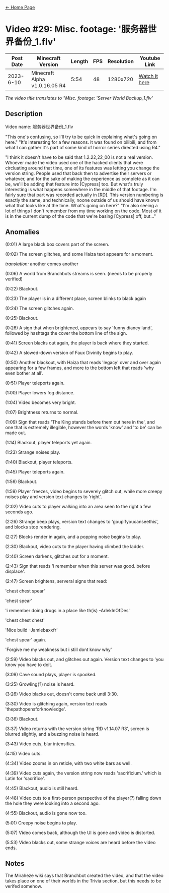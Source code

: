 [← Home Page](../README.md#2-videos)

# Video #29: Misc. footage: '服务器世界备份_1.flv'
| Post Date  | Minecraft Version             | Length  | FPS | Resolution | Youtube Link      | 
| ---------  | ----------------------------- | ------- | --- | ---------- | ----------------- | 
| 2023-6-10 | Minecraft Alpha v1.0.16.05 R4 | 5:54 | 48  | 1280x720  | [Watch it here](https://www.youtube.com/watch?v=cpo_SlmbIuY&t=247s) | 

*The video title translates to "Misc. footage: 'Server World Backup_1.flv'*

## Description

Video name: 服务器世界备份_1.flv

"This one's confusing, so I'll try to be quick in explaining what's going on here."
"It's interesting for a few reasons. It was found on bilibili, and from what I can gather it's part of some kind of horror series directed using R4."

"I think it doesn't have to be said that 1.2.22,22_00 is not a real version. Whoever made the video used one of the hacked clients that were circluating around that time, one of its features was letting you change the version string. People used that back then to advertise their servers or whatever, and for the sake of making the experience as complete as it can be, we'll be adding that feature into [Cypress] too. But what's truly interesting is what happens somewhere in the middle of that footage. I'm fairly sure that part was recorded actually in [RD]. This version numbering is exactly the same, and technically, noone outside of us should have known what that looks like at the time. What's going on here?"
"I'm also seeing a lot of things I don't remember from my time working on the code. Most of it is in the current dump of the code that we're basing [Cypress] off, but..."

## Anomalies

(0:01) A large black box covers part of the screen.

(0:02) The screen glitches, and some Haiza text appears for a moment.

*translation:* another comes another

(0:06) A world from Branchbots streams is seen. (needs to be properly verified)

(0:22) Blackout.

(0:23) The player is in a different place, screen blinks to black again

(0:24) The screen glitches again.

(0:25) Blackout.

(0:26) A sign that when brightened, appears to say 'funny dianey land', followed by hashtags the cover the bottom line of the sign.

(0:41) Screen blacks out again, the player is back where they started.

(0:42) A slowed-down version of Faux Divinity begins to play.

(0:50) Another blackout, with Haiza that reads 'legacy' over and over again appearing for a few frames, and more to the bottom left that reads 'why even bother at all'.

(0:51) Player teleports again.

(1:00) Player lowers fog distance.

(1:04) Video becomes very bright.

(1:07) Brightness returns to normal.

(1:09) Sign that reads 'The King stands before them out here in the', and one that is extremely illegible, however the words 'know' and 'to be' can be made out.

(1:14) Blackout, player teleports yet again.

(1:23) Strange noises play.

(1:40) Blackout, player teleports.

(1:45) Player teleports again.

(1:56) Blackout.

(1:59) Player freezes, video begins to severely glitch out, while more creepy noises play and version text changes to 'right'.

(2:02) Video cuts to player walking into an area seen to the right a few seconds ago.

(2:26) Strange beep plays, version text changes to 'goupifyoucanseethis', and blocks stop rendering.

(2:27) Blocks render in again, and a popping noise begins to play.

(2:30) Blackout, video cuts to the player having climbed the ladder.

(2:40) Screen darkens, glitches out for a moment.

(2:43) Sign that reads 'i remember when this server was good. before displace'.

(2:47) Screen brightens, serveral signs that read:

'chest chest spear'

'chest spear'

'i remember doing drugs in a place like th(is) -ArlekInOfDes'

'chest chest chest'

'Nice build -Jamiebaxxfr'

'chest spear' again.

'Forgive me my weakness but i still dont know why'

(2:59) Video blacks out, and glitches out again. Version text changes to 'you know you have to doit.

(3:09) Cave sound plays, player is spooked.

(3:25) Growling(?) noise is heard.

(3:26) Video blacks out, doesn't come back until 3:30.

(3:30) Video is glitching again, version text reads 'thepathopensforknowledge'.

(3:36) Blackout.

(3:37) Video returns with the version string 'RD v1.14.07 R3', screen is blurred slightly, and a buzzing noise is heard.

(3:43) Video cuts, blur intensifies.

(4:15) Video cuts. 

(4:34) Video zooms in on reticle, with two white bars as well.

(4:39) Video cuts again, the version string now reads 'sacrificium.' which is Latin for 'sacrifice'.

(4:45) Blackout, audio is still heard.

(4:48) Video cuts to a first-person perspective of the player(?) falling down the hole they were looking into a second ago.

(4:55) Blackout, audio is gone now too.

(5:01) Creepy noise begins to play.

(5:07) Video comes back, although the UI is gone and video is distorted.

(5:53) Video blacks out, some strange voices are heard before the video ends.

## Notes

The Miraheze wiki says that Branchbot created the video, and that the video takes place on one of their worlds in the Trivia section, but this needs to be verifed somehow.